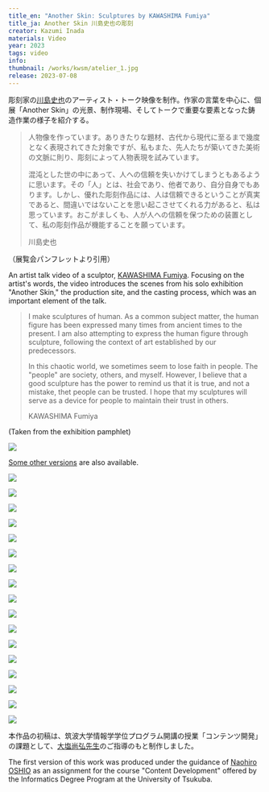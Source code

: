 ```yaml
---
title_en: "Another Skin: Sculptures by KAWASHIMA Fumiya"
title_ja: Another Skin 川島史也の彫刻
creator: Kazumi Inada
materials: Video
year: 2023
tags: video
info:
thumbnail: /works/kwsm/atelier_1.jpg
release: 2023-07-08
---
```


彫刻家の[川島史也](https://kawafumi89.wixsite.com/fumiya-kawashima)のアーティスト・トーク映像を制作。作家の言葉を中心に、個展「Another Skin」の光景、制作現場、そしてトークで重要な要素となった鋳造作業の様子を紹介する。

> 人物像を作っています。ありきたりな題材、古代から現代に至るまで幾度となく表現されてきた対象ですが、私もまた、先人たちが築いてきた美術の文脈に則り、彫刻によって人物表現を試みています。
>
> 混沌とした世の中にあって、人への信頼を失いかけてしまうともあるように思います。その「人」とは、社会であり、他者であり、自分自身でもあります。しかし、優れた彫刻作品には、人は信頼できるということが真実であると、間違いではないことを思い起こさせてくれる力があると、私は思っています。おこがましくも、人が人への信頼を保つための装置として、私の彫刻作品が機能することを願っています。
>
> 川島史也

（展覧会パンフレットより引用）

An artist talk video of a sculptor, [KAWASHIMA Fumiya](https://kawafumi89.wixsite.com/fumiya-kawashima). Focusing on the artist's words, the video introduces the scenes from his solo exhibition "Another Skin," the production site, and the casting process, which was an important element of the talk.

> I make sculptures of human. As a common subject matter, the human figure has been expressed many times from ancient times to the present. I am also attempting to express the human figure through sculpture, following the context of art established by our predecessors.
>
> In this chaotic world, we sometimes seem to lose faith in people. The "people" are society, others, and myself. However, I believe that a good sculpture has the power to remind us that it is true, and not a mistake, thet people can be trusted. I hope that my sculptures will serve as a device for people to maintain their trust in others.
>
> KAWASHIMA Fumiya

(Taken from the exhibition pamphlet)

[![](/works/kwsm/atelier_1.jpg)](https://www.youtube.com/watch?v=ZK9M0POHO8E)

[Some other versions](https://www.youtube.com/playlist?list=PLfjS-OvwwN07WEbhpPSr2mHeUB8Zvz6Mx) are also available.

![](/works/kwsm/interview_0.jpg)

![](/works/kwsm/gallery_1.jpg)

![](/works/kwsm/gallery_6.jpg)

![](/works/kwsm/gallery_2.jpg)

![](/works/kwsm/atelier_0.jpg)

![](/works/kwsm/atelier_1.jpg)

![](/works/kwsm/atelier_2.jpg)

![](/works/kwsm/atelier_3.jpg)

![](/works/kwsm/factory_0.jpg)

![](/works/kwsm/factory_1.jpg)

![](/works/kwsm/factory_2.jpg)

![](/works/kwsm/factory_3.jpg)

![](/works/kwsm/gallery_0.jpg)

![](/works/kwsm/gallery_3.jpg)

![](/works/kwsm/gallery_4.jpg)

![](/works/kwsm/gallery_5.jpg)

![](/works/kwsm/interview_1.jpg)

本作品の初稿は、筑波大学情報学学位プログラム開講の授業「コンテンツ開発」の課題として、[大塩尚弘先生](https://tpsfilms.myportfolio.com/2023-1)のご指導のもと制作しました。

The first version of this work was produced under the guidance of [Naohiro OSHIO](https://tpsfilms.myportfolio.com/2023-1) as an assignment for the course "Content Development" offered by the Informatics Degree Program at the University of Tsukuba.
